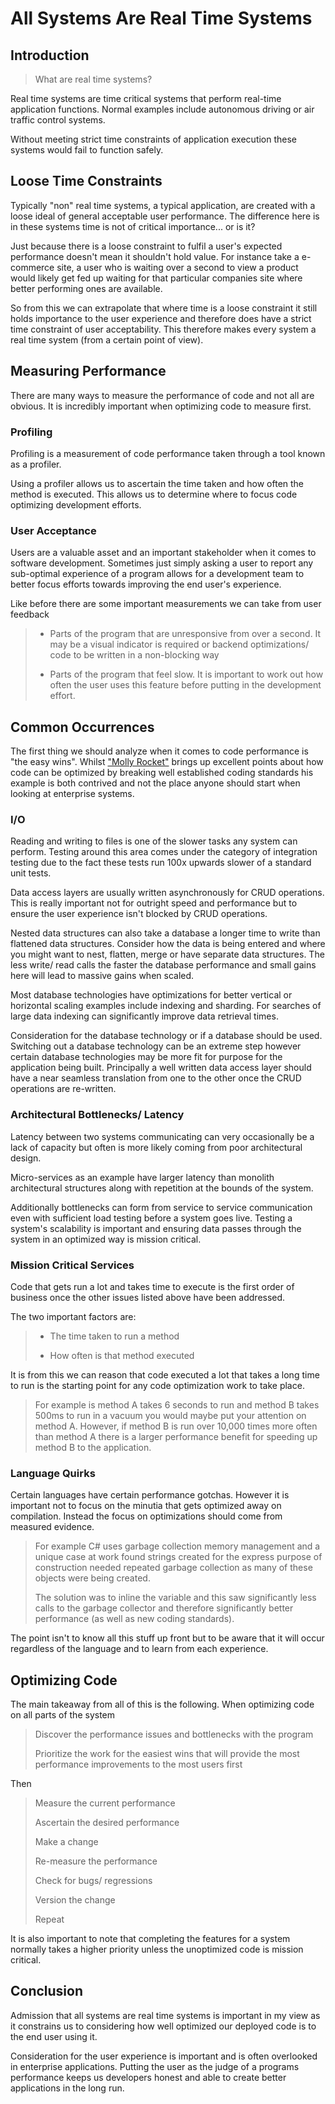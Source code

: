 # All Systems Are Real Time Systems

## Introduction

> What are real time systems?

Real time systems are time critical systems that perform real-time application functions. Normal examples include autonomous driving or air traffic control systems.

Without meeting strict time constraints of application execution these systems would fail to function safely.

## Loose Time Constraints

Typically "non" real time systems, a typical application, are created with a loose ideal of general acceptable user performance. The difference here is in these systems time is not of critical importance... or is it?

Just because there is a loose constraint to fulfil a user's expected performance doesn't mean it shouldn't hold value. For instance take a e-commerce site, a user who is waiting over a second to view a product would likely get fed up waiting for that particular companies site where better performing ones are available.

So from this we can extrapolate that where time is a loose constraint it still holds importance to the user experience and therefore does have a strict time constraint of user acceptability. This therefore makes every system a real time system (from a certain point of view).

## Measuring Performance

There are many ways to measure the performance of code and not all are obvious. It is incredibly important when optimizing code to measure first.

### Profiling

Profiling is a measurement of code performance taken through a tool known as a profiler.

Using a profiler allows us to ascertain the time taken and how often the method is executed. This allows us to determine where to focus code optimizing development efforts.

### User Acceptance

Users are a valuable asset and an important stakeholder when it comes to software development. Sometimes just simply asking a user to report any sub-optimal experience of a program allows for a development team to better focus efforts towards improving the end user's experience.

Like before there are some important measurements we can take from user feedback

> - Parts of the program that are unresponsive from over a second. It may be a visual indicator is required or backend optimizations/ code to be written in a non-blocking way
>
> - Parts of the program that feel slow. It is important to work out how often the user uses this feature before putting in the development effort.

## Common Occurrences

The first thing we should analyze when it comes to code performance is "the easy wins". Whilst ["Molly Rocket"](<https://www.youtube.com/watch?v=tD5NrevFtbU>) brings up excellent points about how code can be optimized by breaking well established coding standards his example is both contrived and not the place anyone should start when looking at enterprise systems.

### I/O

Reading and writing to files is one of the slower tasks any system can perform. Testing around this area comes under the category of integration testing due to the fact these tests run 100x upwards slower of a standard unit tests.

Data access layers are usually written asynchronously for CRUD operations. This is really important not for outright speed and performance but to ensure the user experience isn't blocked by CRUD operations.

Nested data structures can also take a database a longer time to write than flattened data structures. Consider how the data is being entered and where you might want to nest, flatten, merge or have separate data structures. The less write/ read calls the faster the database performance and small gains here will lead to massive gains when scaled.

Most database technologies have optimizations for better vertical or horizontal scaling examples include indexing and sharding. For searches of large data indexing can significantly improve data retrieval times.

Consideration for the database technology or if a database should be used. Switching out a database technology can be an extreme step however certain database technologies may be more fit for purpose for the application being built. Principally a well written data access layer should have a near seamless translation from one to the other once the CRUD operations are re-written.

### Architectural Bottlenecks/ Latency

Latency between two systems communicating can very occasionally be a lack of capacity but often is more likely coming from poor architectural design.

Micro-services as an example have larger latency than monolith architectural structures along with repetition at the bounds of the system.

Additionally bottlenecks can form from service to service communication even with sufficient load testing before a system goes live. Testing a system's scalability is important and ensuring data passes through the system in an optimized way is mission critical.

### Mission Critical Services

Code that gets run a lot and takes time to execute is the first order of business once the other issues listed above have been addressed.

The two important factors are:

> - The time taken to run a method
>
> - How often is that method executed

It is from this we can reason that code executed a lot that takes a long time to run is the starting point for any code optimization work to take place.

> For example is method A takes 6 seconds to run and method B takes 500ms to run in a vacuum you would maybe put your attention on method A. However, if method B is run over 10,000 times more often than method A there is a larger performance benefit for speeding up method B to the application.

### Language Quirks

Certain languages have certain performance gotchas. However it is important not to focus on the minutia that gets optimized away on compilation. Instead the focus on optimizations should come from measured evidence.

> For example C# uses garbage collection memory management and a unique case at work found strings created for the express purpose of construction needed repeated garbage collection as many of these objects were being created.
>
> The solution was to inline the variable and this saw significantly less calls to the garbage collector and therefore significantly better performance (as well as new coding standards).

The point isn't to know all this stuff up front but to be aware that it will occur regardless of the language and to learn from each experience.

## Optimizing Code

The main takeaway from all of this is the following. When optimizing code on all parts of the system

> Discover the performance issues and bottlenecks with the program
>
> Prioritize the work for the easiest wins that will provide the most performance improvements to the most users first

Then

> Measure the current performance
>
> Ascertain the desired performance
>
> Make a change
>
> Re-measure the performance
>
> Check for bugs/ regressions
>
> Version the change
>
> Repeat

It is also important to note that completing the features for a system normally takes a higher priority unless the unoptimized code is mission critical.

## Conclusion

Admission that all systems are real time systems is important in my view as it constrains us to considering how well optimized our deployed code is to the end user using it.

Consideration for the user experience is important and is often overlooked in enterprise applications. Putting the user as the judge of a programs performance keeps us developers honest and able to create better applications in the long run.
